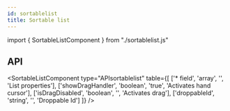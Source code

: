 ```yaml
---
id: sortablelist
title: Sortable list
---
```


import { SortableListComponent } from "./sortablelist.js"

<SortableListComponent />

## API

<SortableListComponent type="APIsortablelist" table={[
  ['* field', 'array', '', 'List properties'],
  ['showDragHandler', 'boolean', 'true', 'Activates hand  cursor'],
  ['isDragDisabled', 'boolean', '', 'Activates drag'],
  ['droppableId', 'string', '', 'Droppable Id']
]} />